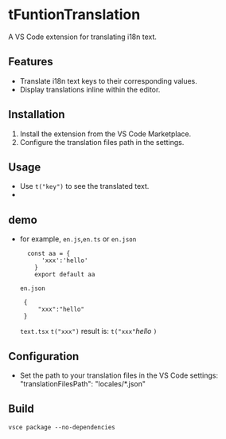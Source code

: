 # tFuntionTranslation

A VS Code extension for translating i18n text.

## Features

- Translate i18n text keys to their corresponding values.
- Display translations inline within the editor.

## Installation

1. Install the extension from the VS Code Marketplace.
2. Configure the translation files path in the settings.

## Usage

- Use `t("key")` to see the translated text.
- 
## demo
- for example, `en.js`,`en.ts` or `en.json`
  ```
    const aa = {
        'xxx':'hello'
	  }
	  export default aa
  ```
  `en.json` 
   ```
    {
        "xxx":"hello"
    }
  ``` 
  `text.tsx` 
  ```t("xxx")``` result is: ```t("xxx"```*hello* ```)```

## Configuration

- Set the path to your translation files in the VS Code settings:
  "translationFilesPath": "locales/*.json"

## Build
```
vsce package --no-dependencies
```